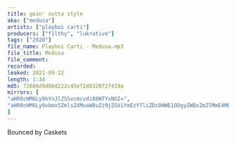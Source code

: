 ```yaml
---
title: goin' outta style
aka: ["medusa"]
artists: ["playboi carti"]
producers: ["f1lthy", "lukrative"]
tags: ["2020"]
file_name: Playboi Carti - Medusa.mp3
file_title: Medusa
file_comment: 
recorded: 
leaked: 2021-09-22
length: 1:34
md5: 72686d9d86d222c43ef2d8320727419a
mirrors: [
"aHR0cHM6Ly9kYnJlZS5vcmcvdi80NTYxNGI=",
"aHR0cHM6Ly9vbmx5ZmlsZXMuaW8vZi9jZGViYmEzYTliZDc0NWE1ODgyZWQxZmZlMmE4MDVlZg=="
]
---
```

Bounced by Caskets
